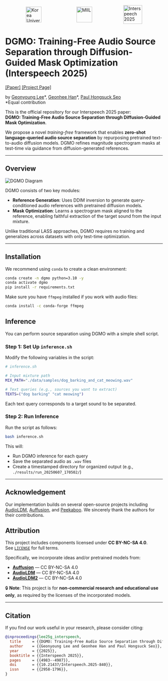 <div style="display: flex; justify-content: center; align-items: center; gap: 100px;">
  <img src="assets/ku-logo.png" alt="Korea University" height="50" style="margin-right: 12px;">
  <img src="assets/miil-logo.png" alt="MIIL" height="50">
  <img src="assets/interspeech2025-logo.png" alt="Interspeech 2025" height="60">
</div>


# DGMO: Training-Free Audio Source Separation through Diffusion-Guided Mask Optimization (Interspeech 2025)

[[Paper]](https://arxiv.org/abs/2506.02858) [[Project Page]](https://wltschmrz.github.io/DGMO/)

by [Geonyoung Lee](https://wltschmrz.github.io/)\*, [Geonhee Han](https://chaksseu.github.io/)\*, [Paul Hongsuck Seo](https://phseo.github.io/)  
\*Equal contribution

This is the official repository for our Interspeech 2025 paper:  
**DGMO: Training-Free Audio Source Separation through Diffusion-Guided Mask Optimization**.

We propose a novel *training-free* framework that enables **zero-shot language-queried audio source separation** by repurposing pretrained text-to-audio diffusion models. DGMO refines magnitude spectrogram masks at test-time via guidance from diffusion-generated references.

---

## Overview

![DGMO Diagram](assets/figures/dgmo_0601.png)

DGMO consists of two key modules:

- **Reference Generation**: Uses DDIM inversion to generate query-conditioned audio references with pretrained diffusion models.
- **Mask Optimization**: Learns a spectrogram mask aligned to the reference, enabling faithful extraction of the target sound from the input mixture.

Unlike traditional LASS approaches, DGMO requires no training and generalizes across datasets with only test-time optimization.

---

## Installation

We recommend using `conda` to create a clean environment:

```bash
conda create -n dgmo python=3.10 -y
conda activate dgmo
pip install -r requirements.txt
```

Make sure you have `ffmpeg` installed if you work with audio files:

```bash
conda install -c conda-forge ffmpeg
```


## Inference

You can perform source separation using DGMO with a simple shell script.

### Step 1: Set Up `inference.sh`

Modify the following variables in the script:

```bash
# inference.sh

# Input mixture path
MIX_PATH="./data/samples/dog_barking_and_cat_meowing.wav"

# Text queries (e.g., sources you want to extract)
TEXTS=("dog barking" "cat meowing")
```

Each text query corresponds to a target sound to be separated.

### Step 2: Run Inference

Run the script as follows:

```bash
bash inference.sh
```

This will:

- Run DGMO inference for each query  
- Save the separated audio as `.wav` files  
- Create a timestamped directory for organized output (e.g., `./results/run_20250607_170502/`)

---

## Acknowledgement

Our implementation builds on several open-source projects including [AudioLDM](https://github.com/haoheliu/AudioLDM), [Auffusion](https://github.com/happylittlecat2333/Auffusion), and [Peekaboo](https://github.com/RyannDaGreat/Peekaboo). We sincerely thank the authors for their contributions.

## Attribution

This project includes components licensed under **CC BY-NC-SA 4.0**.  
See [`LICENSE`](./LICENSE) for full terms.

Specifically, we incorporate ideas and/or pretrained models from:

- **[Auffusion](https://github.com/happylittlecat2333/Auffusion)** — CC BY-NC-SA 4.0
- **[AudioLDM](https://github.com/haoheliu/AudioLDM)** — CC BY-NC-SA 4.0
- **[AudioLDM2](https://github.com/haoheliu/AudioLDM2)** — CC BY-NC-SA 4.0

🔒 **Note**: This project is for **non-commercial research and educational use only**, as required by the licenses of the incorporated models.

---

## Citation

If you find our work useful in your research, please consider citing:

```bibtex
@inproceedings{lee25g_interspeech,
  title     = {{DGMO: Training-Free Audio Source Separation through Diffusion-Guided Mask Optimization}},
  author    = {{Geonyoung Lee and Geonhee Han and Paul Hongsuck Seo}},
  year      = {{2025}},
  booktitle = {{Interspeech 2025}},
  pages     = {{4983--4987}},
  doi       = {{10.21437/Interspeech.2025-840}},
  issn      = {{2958-1796}},
}
```

